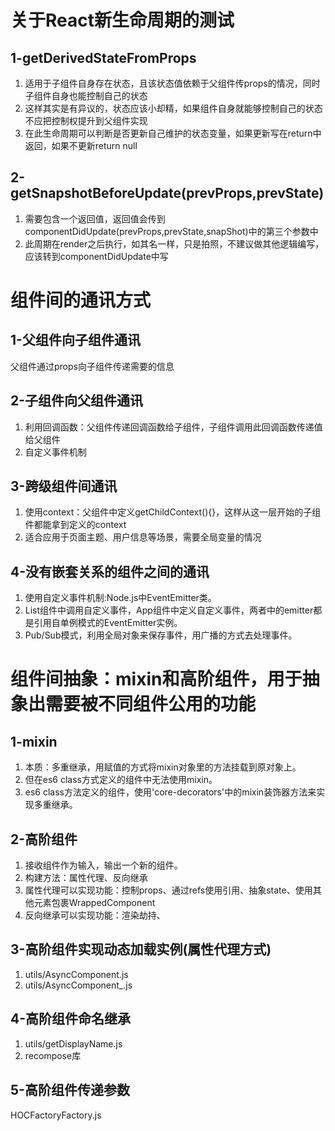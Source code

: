 # 关于React新生命周期的测试
## 1-getDerivedStateFromProps
1. 适用于子组件自身存在状态，且该状态值依赖于父组件传props的情况，同时子组件自身也能控制自己的状态
2. 这样其实是有异议的，状态应该小却精，如果组件自身就能够控制自己的状态不应把控制权提升到父组件实现
3. 在此生命周期可以判断是否更新自己维护的状态变量，如果更新写在return中返回，如果不更新return null

## 2-getSnapshotBeforeUpdate(prevProps,prevState)
1. 需要包含一个返回值，返回值会传到componentDidUpdate(prevProps,prevState,snapShot)中的第三个参数中
2. 此周期在render之后执行，如其名一样，只是拍照，不建议做其他逻辑编写，应该转到componentDidUpdate中写

# 组件间的通讯方式
## 1-父组件向子组件通讯
父组件通过props向子组件传递需要的信息

## 2-子组件向父组件通讯
1. 利用回调函数：父组件传递回调函数给子组件，子组件调用此回调函数传递值给父组件
2. 自定义事件机制

## 3-跨级组件间通讯
1. 使用context：父组件中定义getChildContext(){}，这样从这一层开始的子组件都能拿到定义的context
2. 适合应用于页面主题、用户信息等场景，需要全局变量的情况

## 4-没有嵌套关系的组件之间的通讯
1. 使用自定义事件机制:Node.js中EventEmitter类。
2. List组件中调用自定义事件，App组件中定义自定义事件，两者中的emitter都是引用自单例模式的EventEmitter实例。
3. Pub/Sub模式，利用全局对象来保存事件，用广播的方式去处理事件。

# 组件间抽象：mixin和高阶组件，用于抽象出需要被不同组件公用的功能
## 1-mixin
1. 本质：多重继承，用赋值的方式将mixin对象里的方法挂载到原对象上。
2. 但在es6 class方式定义的组件中无法使用mixin。
3. es6 class方法定义的组件，使用'core-decorators'中的mixin装饰器方法来实现多重继承。

## 2-高阶组件
1. 接收组件作为输入，输出一个新的组件。
2. 构建方法：属性代理、反向继承
3. 属性代理可以实现功能：控制props、通过refs使用引用、抽象state、使用其他元素包裹WrappedComponent
4. 反向继承可以实现功能：渲染劫持、

## 3-高阶组件实现动态加载实例(属性代理方式)
1. utils/AsyncComponent.js
2. utils/AsyncComponent_.js

## 4-高阶组件命名继承
1. utils/getDisplayName.js
2. recompose库

## 5-高阶组件传递参数
HOCFactoryFactory.js
